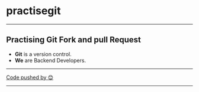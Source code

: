 # practisegit
___

## Practising Git Fork and pull Request

- **Git** is a version control.
- **We** are Backend Developers.
___

[Code pushed by 😊 ](https://github.com/irfan-webizze)
___
